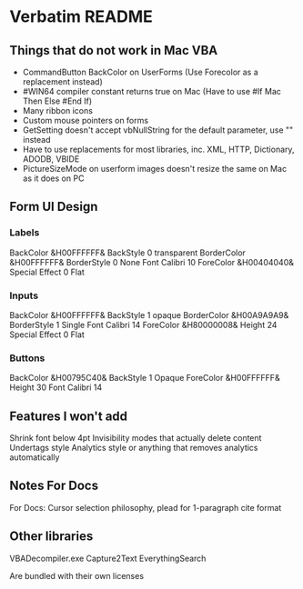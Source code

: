 # Verbatim README

## Things that do not work in Mac VBA
* CommandButton BackColor on UserForms (Use Forecolor as a replacement instead)
* #WIN64 compiler constant returns true on Mac (Have to use #If Mac Then <do nothing> Else <do PC only> #End If)
* Many ribbon icons
* Custom mouse pointers on forms
* GetSetting doesn't accept vbNullString for the default parameter, use "" instead
* Have to use replacements for most libraries, inc. XML, HTTP, Dictionary, ADODB, VBIDE
* PictureSizeMode on userform images doesn't resize the same on Mac as it does on PC

## Form UI Design

### Labels
BackColor &H00FFFFFF&
BackStyle 0 transparent
BorderColor &H00FFFFFF&
BorderStyle 0 None
Font Calibri 10
ForeColor &H00404040&
Special Effect 0 Flat

### Inputs
BackColor &H00FFFFFF&
BackStyle 1 opaque
BorderColor &H00A9A9A9&
BorderStyle 1 Single
Font Calibri 14
ForeColor &H80000008&
Height 24
Special Effect 0 Flat

### Buttons
BackColor &H00795C40&
BackStyle 1 Opaque
ForeColor &H00FFFFFF&
Height 30
Font Calibri 14

## Features I won't add
Shrink font below 4pt
Invisibility modes that actually delete content
Undertags style
Analytics style or anything that removes analytics automatically

## Notes For Docs
For Docs: Cursor selection philosophy, plead for 1-paragraph cite format

## Other libraries

VBADecompiler.exe
Capture2Text
EverythingSearch

Are bundled with their own licenses